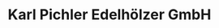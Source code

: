 ---
title: "Karl Pichler Edelhölzer GmbH"
url: /kematen-in-tirol/karl-pichler-edelhoelzer-gmbh/
shop: Baustoffe
---